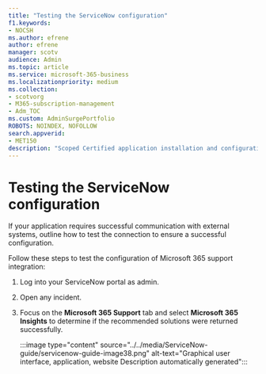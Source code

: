 ```yaml
---
title: "Testing the ServiceNow configuration"
f1.keywords:
- NOCSH
ms.author: efrene
author: efrene
manager: scotv
audience: Admin
ms.topic: article
ms.service: microsoft-365-business
ms.localizationpriority: medium
ms.collection:
- scotvorg
- M365-subscription-management
- Adm_TOC
ms.custom: AdminSurgePortfolio
ROBOTS: NOINDEX, NOFOLLOW
search.appverid:
- MET150
description: "Scoped Certified application installation and configuration guide for ServiceNow."
---
```


# Testing the ServiceNow configuration

If your application requires successful communication with external systems, outline how to test the connection to ensure a successful configuration.

Follow these steps to test the configuration of Microsoft 365 support integration:

1. Log into your ServiceNow portal as admin.

2. Open any incident.

3. Focus on the **Microsoft 365 Support** tab and select **Microsoft 365 Insights** to determine if the recommended solutions were returned successfully.

    :::image type="content" source="../../media/ServiceNow-guide/servicenow-guide-image38.png" alt-text="Graphical user interface, application, website Description automatically generated":::
